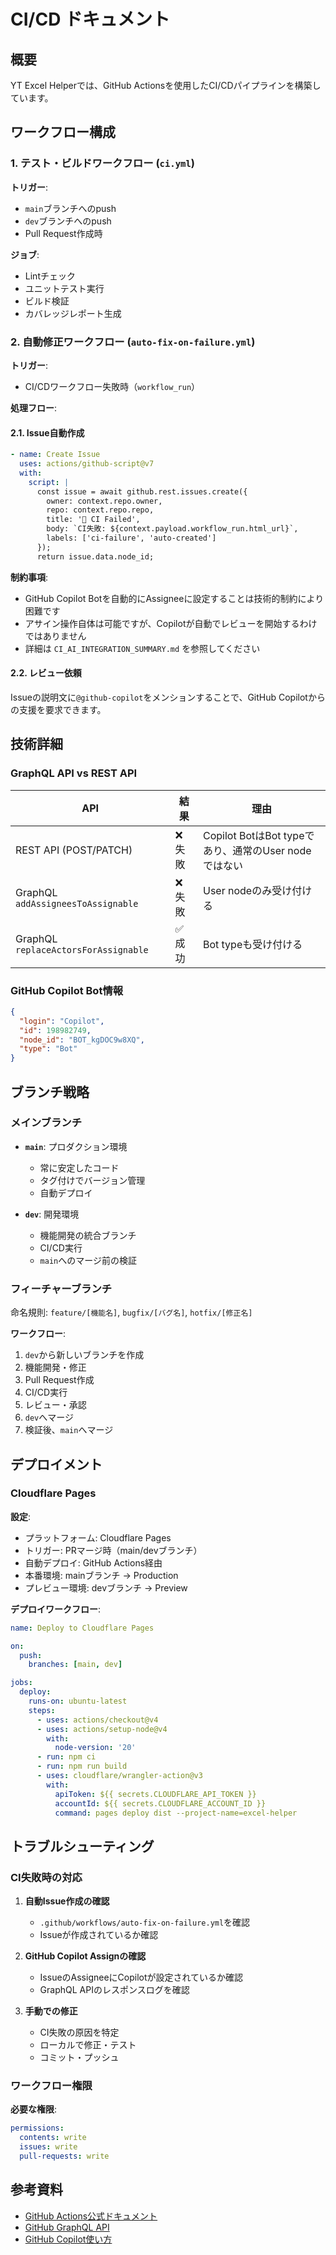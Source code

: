 # CI/CD ドキュメント

## 概要

YT Excel Helperでは、GitHub Actionsを使用したCI/CDパイプラインを構築しています。

## ワークフロー構成

### 1. テスト・ビルドワークフロー (`ci.yml`)

**トリガー**:
- `main`ブランチへのpush
- `dev`ブランチへのpush
- Pull Request作成時

**ジョブ**:
- Lintチェック
- ユニットテスト実行
- ビルド検証
- カバレッジレポート生成

### 2. 自動修正ワークフロー (`auto-fix-on-failure.yml`)

**トリガー**:
- CI/CDワークフロー失敗時（`workflow_run`）

**処理フロー**:

#### 2.1. Issue自動作成
```yaml
- name: Create Issue
  uses: actions/github-script@v7
  with:
    script: |
      const issue = await github.rest.issues.create({
        owner: context.repo.owner,
        repo: context.repo.repo,
        title: '🔴 CI Failed',
        body: `CI失敗: ${context.payload.workflow_run.html_url}`,
        labels: ['ci-failure', 'auto-created']
      });
      return issue.data.node_id;
```

**制約事項**:
- GitHub Copilot Botを自動的にAssigneeに設定することは技術的制約により困難です
- アサイン操作自体は可能ですが、Copilotが自動でレビューを開始するわけではありません
- 詳細は `CI_AI_INTEGRATION_SUMMARY.md` を参照してください

#### 2.2. レビュー依頼

Issueの説明文に`@github-copilot`をメンションすることで、GitHub Copilotからの支援を要求できます。

## 技術詳細

### GraphQL API vs REST API

| API | 結果 | 理由 |
|-----|------|------|
| REST API (POST/PATCH) | ❌ 失敗 | Copilot BotはBot typeであり、通常のUser nodeではない |
| GraphQL `addAssigneesToAssignable` | ❌ 失敗 | User nodeのみ受け付ける |
| GraphQL `replaceActorsForAssignable` | ✅ 成功 | Bot typeも受け付ける |

### GitHub Copilot Bot情報

```json
{
  "login": "Copilot",
  "id": 198982749,
  "node_id": "BOT_kgDOC9w8XQ",
  "type": "Bot"
}
```

## ブランチ戦略

### メインブランチ

- **`main`**: プロダクション環境
  - 常に安定したコード
  - タグ付けでバージョン管理
  - 自動デプロイ

- **`dev`**: 開発環境
  - 機能開発の統合ブランチ
  - CI/CD実行
  - `main`へのマージ前の検証

### フィーチャーブランチ

命名規則: `feature/[機能名]`, `bugfix/[バグ名]`, `hotfix/[修正名]`

**ワークフロー**:
1. `dev`から新しいブランチを作成
2. 機能開発・修正
3. Pull Request作成
4. CI/CD実行
5. レビュー・承認
6. `dev`へマージ
7. 検証後、`main`へマージ

## デプロイメント

### Cloudflare Pages

**設定**:
- プラットフォーム: Cloudflare Pages
- トリガー: PRマージ時（main/devブランチ）
- 自動デプロイ: GitHub Actions経由
- 本番環境: mainブランチ → Production
- プレビュー環境: devブランチ → Preview

**デプロイワークフロー**:
```yaml
name: Deploy to Cloudflare Pages

on:
  push:
    branches: [main, dev]

jobs:
  deploy:
    runs-on: ubuntu-latest
    steps:
      - uses: actions/checkout@v4
      - uses: actions/setup-node@v4
        with:
          node-version: '20'
      - run: npm ci
      - run: npm run build
      - uses: cloudflare/wrangler-action@v3
        with:
          apiToken: ${{ secrets.CLOUDFLARE_API_TOKEN }}
          accountId: ${{ secrets.CLOUDFLARE_ACCOUNT_ID }}
          command: pages deploy dist --project-name=excel-helper
```

## トラブルシューティング

### CI失敗時の対応

1. **自動Issue作成の確認**
   - `.github/workflows/auto-fix-on-failure.yml`を確認
   - Issueが作成されているか確認

2. **GitHub Copilot Assignの確認**
   - IssueのAssigneeにCopilotが設定されているか確認
   - GraphQL APIのレスポンスログを確認

3. **手動での修正**
   - CI失敗の原因を特定
   - ローカルで修正・テスト
   - コミット・プッシュ

### ワークフロー権限

**必要な権限**:
```yaml
permissions:
  contents: write
  issues: write
  pull-requests: write
```

## 参考資料

- [GitHub Actions公式ドキュメント](https://docs.github.com/en/actions)
- [GitHub GraphQL API](https://docs.github.com/en/graphql)
- [GitHub Copilot使い方](https://docs.github.com/en/copilot)
